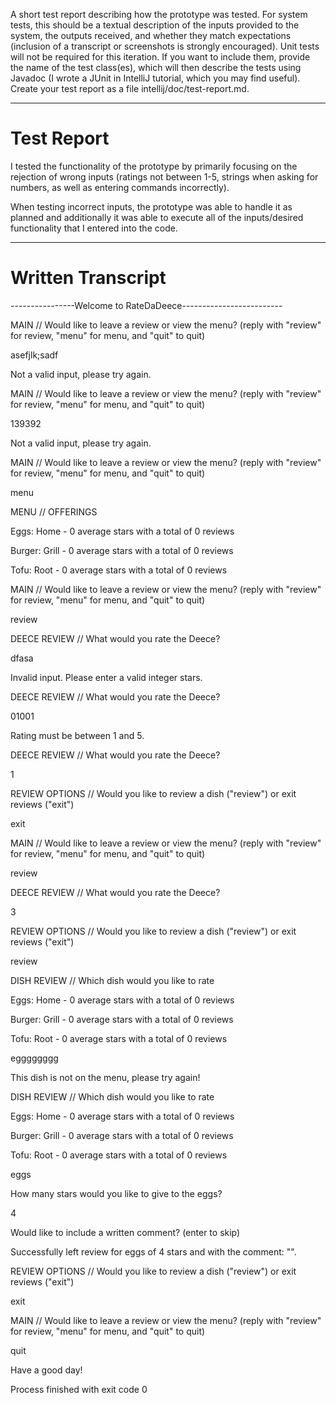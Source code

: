 A short test report describing how the prototype was tested. For system tests, this should be a textual description of the inputs provided to the system, the outputs received, and whether they match expectations (inclusion of a transcript or screenshots is strongly encouraged). Unit tests will not be required for this iteration. If you want to include them, provide the name of the test class(es), which will then describe the tests using Javadoc (I wrote a JUnit in IntelliJ tutorial, which you may find useful). Create your test report as a file intellij/doc/test-report.md.

****
# Test Report

I tested the functionality of the prototype by primarily focusing on the
rejection of wrong inputs (ratings not between 1-5, strings when asking for numbers, as well as entering commands incorrectly).

When testing incorrect inputs, the prototype was able to handle it as planned and additionally
it was able to execute all of the inputs/desired functionality that I entered into the code. 

****
# Written Transcript

----------------Welcome to RateDaDeece-------------------------

MAIN // Would like to leave a review or view the menu? (reply with "review" for review, "menu" for menu, and "quit" to quit)

asefjlk;sadf

Not a valid input, please try again.

MAIN // Would like to leave a review or view the menu? (reply with "review" for review, "menu" for menu, and "quit" to quit)

139392

Not a valid input, please try again.

MAIN // Would like to leave a review or view the menu? (reply with "review" for review, "menu" for menu, and "quit" to quit)

menu

MENU // OFFERINGS

Eggs: Home - 0 average stars with a total of 0 reviews

Burger: Grill - 0 average stars with a total of 0 reviews

Tofu: Root - 0 average stars with a total of 0 reviews

MAIN // Would like to leave a review or view the menu? (reply with "review" for review, "menu" for menu, and "quit" to quit)

review

DEECE REVIEW // What would you rate the Deece?

dfasa

Invalid input. Please enter a valid integer stars.

DEECE REVIEW // What would you rate the Deece?

01001

Rating must be between 1 and 5.

DEECE REVIEW // What would you rate the Deece?

1

REVIEW OPTIONS // Would you like to review a dish ("review") or exit reviews ("exit")

exit

MAIN // Would like to leave a review or view the menu? (reply with "review" for review, "menu" for menu, and "quit" to quit)

review

DEECE REVIEW // What would you rate the Deece?

3

REVIEW OPTIONS // Would you like to review a dish ("review") or exit reviews ("exit")

review

DISH REVIEW // Which dish would you like to rate

Eggs: Home - 0 average stars with a total of 0 reviews

Burger: Grill - 0 average stars with a total of 0 reviews

Tofu: Root - 0 average stars with a total of 0 reviews

egggggggg

This dish is not on the menu, please try again!

DISH REVIEW // Which dish would you like to rate

Eggs: Home - 0 average stars with a total of 0 reviews

Burger: Grill - 0 average stars with a total of 0 reviews

Tofu: Root - 0 average stars with a total of 0 reviews

eggs

How many stars would you like to give to the eggs?

4

Would like to include a written comment? (enter to skip)

Successfully left review for eggs of 4 stars and with the comment: "".

REVIEW OPTIONS // Would you like to review a dish ("review") or exit reviews ("exit")

exit

MAIN // Would like to leave a review or view the menu? (reply with "review" for review, "menu" for menu, and "quit" to quit)

quit

Have a good day!

Process finished with exit code 0
